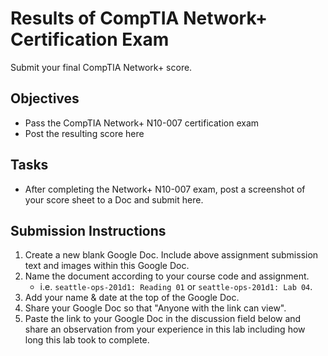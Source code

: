# Results of CompTIA Network+ Certification Exam

Submit your final CompTIA Network+ score.

## Objectives

- Pass the CompTIA Network+ N10-007 certification exam
- Post the resulting score here

## Tasks

- After completing the Network+ N10-007 exam, post a screenshot of your score sheet to a Doc and submit here.

## Submission Instructions

1. Create a new blank Google Doc. Include above assignment submission text and images within this Google Doc.
1. Name the document according to your course code and assignment.
   - i.e. `seattle-ops-201d1: Reading 01` or `seattle-ops-201d1: Lab 04`.
1. Add your name & date at the top of the Google Doc.
1. Share your Google Doc so that "Anyone with the link can view".
1. Paste the link to your Google Doc in the discussion field below and share an observation from your experience in this lab including how long this lab took to complete.
